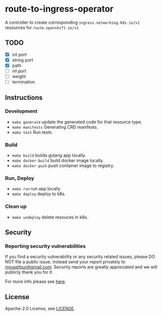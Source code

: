 # route-to-ingress-operator

A controller to create corresponding `ingress.networking.k8s.io/v1` resources for `route.openshift.io/v1`


## TODO

- [x] int port
- [x] string port
- [x] path
- [ ] nil port
- [ ] weight
- [ ] termination

## Instructions

### Development

* `make generate` update the generated code for that resource type.
* `make manifests` Generating CRD manifests.
* `make test` Run tests.


### Build

* `make build` builds golang app locally.
* `make docker-build` build docker image locally.
* `make docker-push` push container image to registry.

### Run, Deploy
* `make run` run app locally
* `make deploy` deploy to k8s.

### Clean up

* `make undeploy` delete resouces in k8s.

## Security

### Reporting security vulnerabilities

If you find a security vulnerability or any security related issues, please DO NOT file a public issue, instead send your report privately to myusefpur@gmail.com. Security reports are greatly appreciated and we will publicly thank you for it.

For more info please see [here](SECURITY.md).

## License

Apache-2.0 License, see [LICENSE](LICENSE).
